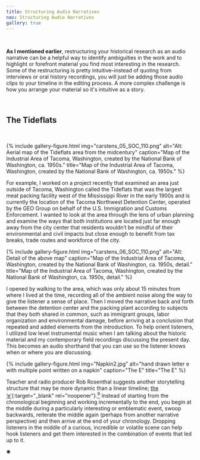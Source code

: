 ```yaml
---
title: Structuring Audio Narratives
nav: Structuring Audio Narratives
gallery: true
---
```


<br>

**As I mentioned earlier**, restructuring your historical research as an audio narrative can be a helpful way to identify ambiguities in the work and to highlight or forefront material you find most interesting in the research. Some of the restructuring is pretty intuitive–instead of quoting from interviews or oral history recordings, you will just be adding those audio clips to your timeline in the editing process. A more complex challenge is how you arrange your material so it's intuitive as a story.

<br>

## The Tideflats

<br>

{% include gallery-figure.html img="carstens_05_SOC_110.png" alt="Alt: Aerial map of the Tideflats area from the midcentury" caption="Map of the Industrial Area of Tacoma, Washington, created by the National Bank of Washington, ca. 1950s." title="Map of the Industrial Area of Tacoma, Washington, created by the National Bank of Washington, ca. 1950s." %}

For example, I worked on a project recently that examined an area just outside of Tacoma, Washington called the Tideflats that was the largest meat packing facility west of the Mississippi River in the early 1900s and is currently the location of the Tacoma Northwest Detention Center, operated by the GEO Group on behalf  of the U.S. Immigration and Customs Enforcement. I wanted to look at the area through the lens of urban planning and examine the ways that both institutions are located just far enough away from the city center that residents wouldn’t be mindful of their environmental and civil impacts but close enough to benefit from tax breaks, trade routes and workforce of the city. 

{% include gallery-figure.html img="carstens_06_SOC_110.png" alt="Alt: Detail of the above map" caption="Map of the Industrial Area of Tacoma, Washington, created by the National Bank of Washington, ca. 1950s, detail." title="Map of the Industrial Area of Tacoma, Washington, created by the National Bank of Washington, ca. 1950s, detail." %}

I opened by walking to the area, which was only about 15 minutes from where I lived at the time, recording all of the ambient noise along the way to give the listener a sense of place. Then I moved the narrative back and forth between the detention center and the packing plant according to subjects that they both shared in common, such as immigrant groups, labor organization and environmental damage, before arriving at a conclusion that repeated and added elements from the introduction. To help orient listeners, I utilized low level instrumental music when I am talking about the historic material and my contemporary field recordings discussing the present day. This becomes an audio shorthand that you can use so the listener knows when or where you are discussing.

{% include gallery-figure.html img="Napkin2.jpg" alt="hand drawn letter e with multiple point written on a napkin" caption="The E" title="The E" %}

Teacher and radio producer Rob Rosenthal suggests another storytelling structure that may be more dynamic than a linear timeline; [the ‘e’](https://transom.org/2016/story-structure-e/){:target="_blank" rel="noopener"}.[<sup>9</sup>](8_conclusion.html#notes) Instead of starting from the  chronological beginning and working incrementally to the end, you begin at the middle during a particularly interesting or emblematic event, swoop backwards, reiterate the middle again (perhaps from another narrative perspective) and then arrive at the end of your chronology. Dropping listeners in the middle of a curious, incredible or volatile scene can help hook listeners and get them interested in the combination of events that led up to it. 

<div class="symbol-container">
    <p class="symbol">&#10042;</p>
</div>

<br>
